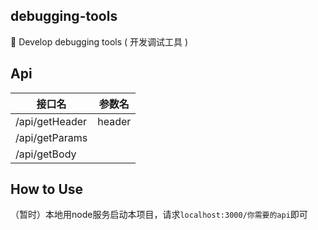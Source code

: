 ## debugging-tools
🧰 Develop debugging tools ( 开发调试工具 )

## Api
| 接口名 | 参数名 |
| ----- | ----- |
| /api/getHeader | header |
| /api/getParams |  |
| /api/getBody |  |

## How to Use
（暂时）本地用node服务启动本项目，请求`localhost:3000/你需要的api`即可